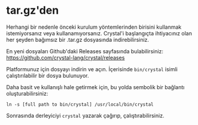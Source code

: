 # tar.gz'den

Herhangi bir nedenle önceki kurulum yöntemlerinden birisini kullanmak istemiyorsanız veya kullanamıyorsanız. Crystal'i başlangıçta ihtiyacınız olan her şeyden bağımsız bir .tar.gz dosyasında indirebilirsiniz.

En yeni dosyaları Github'daki Releases sayfasında bulabilirsiniz: https://github.com/crystal-lang/crystal/releases

Platformunuz için dosyayı indirin ve açın. İçerisinde `bin/crystal` isimli çalıştırılabilir bir dosya bulunuyor.

Daha basit ve kullanışlı hale getirmek için, bu yolda sembolik bir bağlantı oluşturabilirsiniz:

`ln -s [full path to bin/crystal] /usr/local/bin/crystal`

Sonrasında derleyiciyi `crystal` yazarak çağırıp, çalıştırabilirsiniz.
